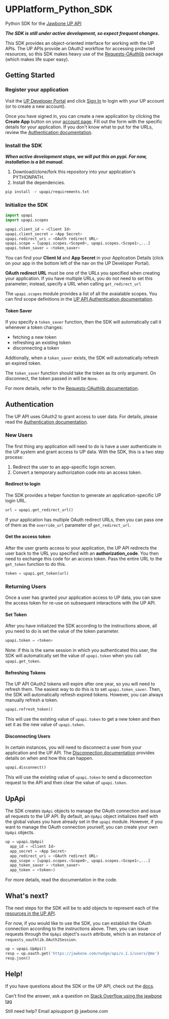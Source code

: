# UPPlatform_Python_SDK
Python SDK for the [Jawbone UP API](https://jawbone.com/up/developer/)

***The SDK is still under active development, so expect frequent changes.***

This SDK provides an object-oriented interface for working with the UP APIs. The UP APIs provide an OAuth2 workflow for accessing protected resources, so this SDK makes heavy use of the [Requests-OAuthlib](http://requests-oauthlib.readthedocs.io/) package (which makes life super easy).

## Getting Started
### Register your application
Visit the [UP Developer Portal](https://jawbone.com/up/developer/) and click [Sign In](https://jawbone.com/up/developer/auth/login) to login with your UP account (or to create a new account).

Once you have signed in, you can create a new application by clicking the **Create App** button on your [account page](https://jawbone.com/up/developer/account). Fill out the form with the specific details for your application. If you don't know what to put for the URLs, review the [Authentication documentation](https://jawbone.com/up/developer/authentication).

### Install the SDK
***When active development stops, we will put this on pypi. For now, installation is a bit manual.***

1. Download/clone/fork this repository into your application's PYTHONPATH.
1. Install the dependencies.
```bash
pip install -r upapi/requirements.txt
```

### Initialize the SDK
```python
import upapi
import upapi.scopes

upapi.client_id = <Client Id>
upapi.client_secret = <App Secret>
upapi.redirect_uri = <OAuth redirect URL>
upapi.scope = [upapi.scopes.<Scope0>, upapi.scopes.<Scope1>,...]
upapi.token_saver = <token_saver>
```

You can find your **Client Id** and **App Secret** in your Application Details (click on your app in the bottom left of the nav on the UP Developer Portal).

**OAuth redirect URL** must be one of the URLs you specified when creating your application. If you have multiple URLs, you do not need to set this parameter; instead, specify a URL when calling ```get_redirect_url```

The ```upapi.scopes``` module provides a list of all the avaialable scopes. You can find scope definitions in the [UP API Authentication documentation](https://jawbone.com/up/developer/authentication).

#### Token Saver
If you specify a ```token_saver``` function, then the SDK will automatically call it whenever a token changes:
- fetching a new token
- refreshing an existing token
- disconnecting a token

Addtionally, when a ```token_saver``` exists, the SDK will automatically refresh an expired token.

The ```token_saver``` function should take the token as its only argument. On disconnect, the token passed in will be ```None```.

For more details, refer to the [Requests-OAuthlib documentation](http://requests-oauthlib.readthedocs.io/en/latest/oauth2_workflow.html#third-recommended-define-automatic-token-refresh-and-update).

## Authentication
The UP API uses OAuth2 to grant access to user data. For details, please read the [Authentication documentation](https://jawbone.com/up/developer/authentication).

### New Users
The first thing any application will need to do is have a user authenticate in the UP system and grant access to UP data. With the SDK,  this is a two step process:

1. Redirect the user to an app-specific login screen.
1. Convert a temporary authorization code into an access token.

#### Redirect to login
The SDK provides a helper function to generate an application-specific UP login URL.
```python
url = upapi.get_redirect_url()
```

If your application has multiple OAuth redirect URLs, then you can pass one of them as the ```override_url``` parameter of ```get_redirect_url```.

#### Get the access token
After the user grants access to your application, the UP API redirects the user back to the URL you specified with an **authorization_code**. You then need to exchange this code for an access token. Pass the entire URL to the ```get_token``` function to do this.
```python
token = upapi.get_token(url)
```

### Returning Users
Once a user has granted your application access to UP data, you can save the access token for re-use on subsequent interactions with the UP API.

#### Set Token
After you have initialized the SDK according to the instructions above, all you need to do is set the value of the token parameter.
```python
upapi.token = <token>
```

Note: if this is the same session in which you authenticated this user, the SDK will automatically set the value of ```upapi.token``` when you call ```upapi.get_token```.

#### Refreshing Tokens
The UP API OAuth2 tokens will expire after one year, so you will need to refresh them. The easiest way to do this is to set ```upapi.token_saver```. Then, the SDK will automatically refresh expired tokens. However, you can always manually refresh a token.
```python
upapi.refresh_token()
```
This will use the existing value of ```upapi.token``` to get a new token and then set it as the new value of ```upapi.token```.

#### Disconnecting Users
In certain instances, you will need to disconnect a user from your application and the UP API. The [Disconnection documentation](https://jawbone.com/up/developer/disconnection) provides details on when and how this can happen.
```python
upapi.disconnect()
```
This will use the existing value of ```upapi.token``` to send a disconnection request to the API and then clear the value of ```upapi.token```.

## UpApi
The SDK creates ```UpApi``` objects to manage the OAuth connection and issue all requests to the UP API. By default, an ```UpApi``` object initializes itself with the global values you have already set in the ```upapi``` module. However, if you want to manage the OAuth connection yourself, you can create your own ```UpApi``` objects.
```python
up = upapi.UpApi(
  app_id = <Client Id>
  app_secret = <App Secret>
  app_redirect_uri = <OAuth redirect URL>
  app_scope = [upapi.scopes.<Scope0>, upapi.scopes.<Scope1>,...]
  app_token_saver = <token_saver>
  app_token = <token>)
```

For more details, read the documentation in the code.

## What's next?
The next steps for the SDK will be to add objects to represent each of the [resources in the UP API](https://jawbone.com/up/developer/endpoints).

For now, if you would like to use the SDK, you can establish the OAuth connection according to the instructions above. Then, you can issue requests through the ```UpApi``` object's ```oauth``` attribute, which is an instance of ```requests_oauthlib.OAuth2Session```.
```python
up = upapi.UpApi()
resp = up.oauth.get('https://jawbone.com/nudge/api/v.1.1/users/@me')
resp.json()
```

## Help!
If you have questions about the SDK or the UP API, check out the [docs](https://jawbone.com/up/developer/).

Can't find the answer, ask a question on [Stack Overflow using the jawbone tag](http://stackoverflow.com/questions/tagged/jawbone)

Still need help? Email apisupport @ jawbone.com

